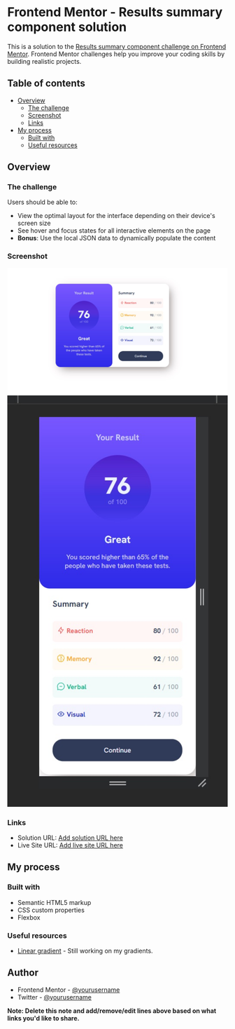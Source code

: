 # Frontend Mentor - Results summary component solution

This is a solution to the [Results summary component challenge on Frontend Mentor](https://www.frontendmentor.io/challenges/results-summary-component-CE_K6s0maV). Frontend Mentor challenges help you improve your coding skills by building realistic projects.

## Table of contents

- [Overview](#overview)
  - [The challenge](#the-challenge)
  - [Screenshot](#screenshot)
  - [Links](#links)
- [My process](#my-process)
  - [Built with](#built-with)
  - [Useful resources](#useful-resources)

## Overview

### The challenge

Users should be able to:

- View the optimal layout for the interface depending on their device's screen size
- See hover and focus states for all interactive elements on the page
- **Bonus**: Use the local JSON data to dynamically populate the content

### Screenshot

![](./screenshot.jpg)
![](./screenshotMobile.jpg)

### Links

- Solution URL: [Add solution URL here](https://grathienbeto.github.io/results-summary-component-FE-Mentor/)
- Live Site URL: [Add live site URL here](https://your-live-site-url.com)

## My process

### Built with

- Semantic HTML5 markup
- CSS custom properties
- Flexbox

### Useful resources

- [Linear gradient](https://developer.mozilla.org/en-US/docs/Web/CSS/gradient/linear-gradient) - Still working on my gradients.

## Author

- Frontend Mentor - [@yourusername](https://www.frontendmentor.io/profile/Grathienbeto)
- Twitter - [@yourusername](https://twitter.com/betoluna89)

**Note: Delete this note and add/remove/edit lines above based on what links you'd like to share.**
